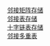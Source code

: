<a href="https://jinxueroad.top/2025/03/15/%e5%9b%be%e7%9a%84%e5%ad%98%e5%82%a8-%e9%82%bb%e6%8e%a5%e7%9f%a9%e9%98%b5%e6%b3%95/"> 邻接矩阵存储 </a>
<br>
<a href="https://jinxueroad.top/2025/03/18/%e5%9b%be%e7%9a%84%e5%ad%98%e5%82%a8-%e9%82%bb%e6%8e%a5%e8%a1%a8%e6%b3%95/"> 邻接表存储 </a>
<br>
<a href="https://jinxueroad.top/2025/03/18/%e5%9b%be%e7%9a%84%e5%ad%98%e5%82%a8-%e5%8d%81%e5%ad%97%e9%93%be%e8%a1%a8%e6%b3%95/"> 十字链表存储 </a>
<br>
<a href="https://jinxueroad.top/2025/03/18/%e5%9b%be%e7%9a%84%e5%ad%98%e5%82%a8-%e9%82%bb%e6%8e%a5%e5%a4%9a%e9%87%8d%e8%a1%a8/"> 邻接多重表 </a>
